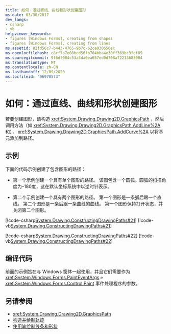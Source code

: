 ```yaml
---
title: 如何：通过直线、曲线和形状创建图形
ms.date: 03/30/2017
dev_langs:
- csharp
- vb
helpviewer_keywords:
- figures [Windows Forms], creating from shapes
- figures [Windows Forms], creating from lines
ms.assetid: 82fd56c7-b443-4765-9b7c-62ce030656ec
ms.openlocfilehash: c8cf7a7e08bed56fb704bba4e30ff369bc3fcf89
ms.sourcegitcommit: 9f6df084c53a3da0ea657ed0d708a72213683084
ms.translationtype: MT
ms.contentlocale: zh-CN
ms.lasthandoff: 12/09/2020
ms.locfileid: "96970573"
---
```

# <a name="how-to-create-figures-from-lines-curves-and-shapes"></a>如何：通过直线、曲线和形状创建图形
若要创建图形，请构造 <xref:System.Drawing.Drawing2D.GraphicsPath> ，然后调用方法（如 <xref:System.Drawing.Drawing2D.GraphicsPath.AddLine%2A> 和）， <xref:System.Drawing.Drawing2D.GraphicsPath.AddCurve%2A> 以将基元添加到路径。  
  
## <a name="example"></a>示例  
 下面的代码示例创建了包含图形的路径：  
  
- 第一个示例创建一个具有单个图形的路径。 该图包含一个圆弧。圆弧的扫描角度为–180度，这在默认坐标系统中以逆时针表示。  
  
- 第二个示例创建一个具有两个图形的路径。 第一个图形是一条弧后跟一个直线。 第二个图形是一条后跟一条曲线的曲线。 第一个图形保持打开状态，并关闭第二个图形。  
  
 [!code-csharp[System.Drawing.ConstructingDrawingPaths#21](~/samples/snippets/csharp/VS_Snippets_Winforms/System.Drawing.ConstructingDrawingPaths/CS/Class1.cs#21)]
 [!code-vb[System.Drawing.ConstructingDrawingPaths#21](~/samples/snippets/visualbasic/VS_Snippets_Winforms/System.Drawing.ConstructingDrawingPaths/VB/Class1.vb#21)]  
  
 [!code-csharp[System.Drawing.ConstructingDrawingPaths#22](~/samples/snippets/csharp/VS_Snippets_Winforms/System.Drawing.ConstructingDrawingPaths/CS/Class1.cs#22)]
 [!code-vb[System.Drawing.ConstructingDrawingPaths#22](~/samples/snippets/visualbasic/VS_Snippets_Winforms/System.Drawing.ConstructingDrawingPaths/VB/Class1.vb#22)]  
  
## <a name="compiling-the-code"></a>编译代码  
 前面的示例旨在与 Windows 窗体一起使用，并且它们需要作为 <xref:System.Windows.Forms.PaintEventArgs> `e` <xref:System.Windows.Forms.Control.Paint> 事件处理程序的参数。  
  
## <a name="see-also"></a>另请参阅

- <xref:System.Drawing.Drawing2D.GraphicsPath>
- [构造并绘制轨迹](constructing-and-drawing-paths.md)
- [使用笔绘制线条和形状](using-a-pen-to-draw-lines-and-shapes.md)
